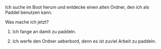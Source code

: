Ich suche im Boot herum und entdecke einen alten Ordner, den ich als Paddel benutzen kann.

Was mache ich jetzt?

1. Ich fange an damit zu paddeln.

2. Ich werfe den Ordner ueberbord, denn es ist zuviel Arbeit zu paddeln.
